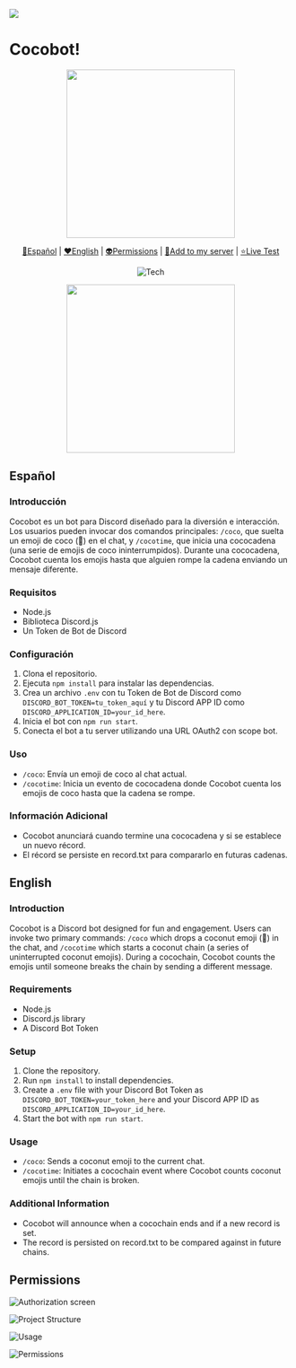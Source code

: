 ![](https://api.visitorbadge.io/api/VisitorHit?user=speedbuild98&repo=coco-bot&countColor=%236D37D5)
# Cocobot!

<div align="center">

<img width='300px' src="https://github.com/speedbuild98/coco-bot/blob/main/assets/COCOBOT%20LOGO.png"/>

 [💙Español](#español) | [❤️English](#english) | [👽Permissions](#permissions) | [💪Add to my server](https://discord.com/api/oauth2/authorize?client_id=1173086093017612330&permissions=274877978624&scope=bot) | [⭐Live Test](https://discord.gg/ZdkffEcz)
     
![Tech](https://skillicons.dev/icons?i=ts,nodejs,discord)

<img width="300px" src="https://github.com/speedbuild98/coco-bot/blob/main/assets/COCO%20LIVE.gif?raw=true"/>

</div>

## Español

### Introducción

Cocobot es un bot para Discord diseñado para la diversión e interacción. Los usuarios pueden invocar dos comandos principales: `/coco`, que suelta un emoji de coco (🥥) en el chat, y `/cocotime`, que inicia una cococadena (una serie de emojis de coco ininterrumpidos). Durante una cococadena, Cocobot cuenta los emojis hasta que alguien rompe la cadena enviando un mensaje diferente.

### Requisitos

- Node.js
- Biblioteca Discord.js
- Un Token de Bot de Discord

### Configuración

1. Clona el repositorio.
2. Ejecuta `npm install` para instalar las dependencias.
3. Crea un archivo `.env` con tu Token de Bot de Discord como `DISCORD_BOT_TOKEN=tu_token_aquí` y tu Discord APP ID como `DISCORD_APPLICATION_ID=your_id_here`.
4. Inicia el bot con `npm run start`.
5. Conecta el bot a tu server utilizando una URL OAuth2 con scope bot.

### Uso

- `/coco`: Envía un emoji de coco al chat actual.
- `/cocotime`: Inicia un evento de cococadena donde Cocobot cuenta los emojis de coco hasta que la cadena se rompe.

### Información Adicional

- Cocobot anunciará cuando termine una cococadena y si se establece un nuevo récord.
- El récord se persiste en record.txt para compararlo en futuras cadenas.

## English

### Introduction

Cocobot is a Discord bot designed for fun and engagement. Users can invoke two primary commands: `/coco` which drops a coconut emoji (🥥) in the chat, and `/cocotime` which starts a coconut chain (a series of uninterrupted coconut emojis). During a cocochain, Cocobot counts the emojis until someone breaks the chain by sending a different message.

### Requirements

- Node.js
- Discord.js library
- A Discord Bot Token

### Setup

1. Clone the repository.
2. Run `npm install` to install dependencies.
3. Create a `.env` file with your Discord Bot Token as `DISCORD_BOT_TOKEN=your_token_here` and your Discord APP ID as `DISCORD_APPLICATION_ID=your_id_here`.
4. Start the bot with `npm run start`.

### Usage

- `/coco`: Sends a coconut emoji to the current chat.
- `/cocotime`: Initiates a cocochain event where Cocobot counts coconut emojis until the chain is broken.

### Additional Information

- Cocobot will announce when a cocochain ends and if a new record is set.
- The record is persisted on record.txt to be compared against in future chains.
  
## Permissions

![Authorization screen](https://github.com/speedbuild98/coco-bot/blob/main/assets/BOT%20AUTHORIZE%20SCREEN.png?raw=true)

![Project Structure](https://github.com/speedbuild98/coco-bot/blob/main/assets/BOT%20CODE%20STRUCTURE.png?raw=true)

![Usage](https://github.com/speedbuild98/coco-bot/blob/main/assets/BOT%20EXAMPLE.png?raw=true)

![Permissions](https://github.com/speedbuild98/coco-bot/blob/main/assets/BOT%20PERMISSIONS.png?raw=true)
